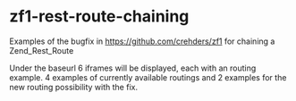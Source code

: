 # zf1-rest-route-chaining
Examples of the bugfix in https://github.com/crehders/zf1 for chaining a Zend_Rest_Route

Under the baseurl 6 iframes will be displayed, each with an routing example. 
4 examples of currently available routings and 2 examples for the new routing possibility with the fix.
